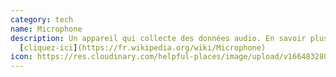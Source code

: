 ```yaml
---
category: tech
name: Microphone
description: Un appareil qui collecte des données audio. En savoir plus
  [cliquez-ici](https://fr.wikipedia.org/wiki/Microphone)
icon: https://res.cloudinary.com/helpful-places/image/upload/v1664832808/dtpr-icons/tech/voice_waavb6.svg
---
```

